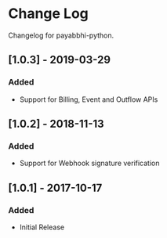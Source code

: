 # Change Log

Changelog for payabbhi-python.

## [1.0.3] - 2019-03-29
### Added
- Support for Billing, Event and Outflow APIs

## [1.0.2] - 2018-11-13
### Added
- Support for Webhook signature verification

## [1.0.1] - 2017-10-17
### Added
- Initial Release
